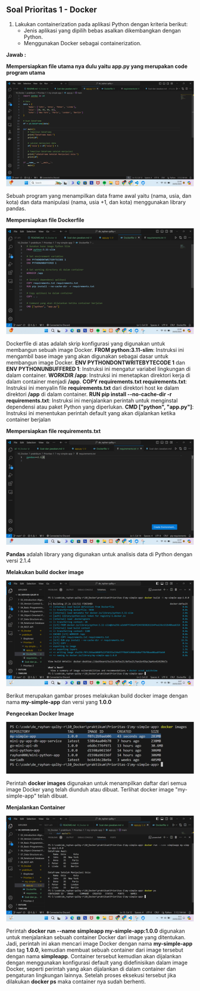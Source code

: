 ## Soal Prioritas 1 - Docker

1. Lakukan containerization pada aplikasi Python dengan kriteria berikut:
    - Jenis aplikasi yang dipilih bebas asalkan dikembangkan dengan Python.
    - Menggunakan Docker sebagai containerization.

**Jawab :**

**Mempersiapkan file utama nya dulu yaitu app.py yang merupakan code program utama**

![Gambar Code app.py ](https://github.com/rayhanrere008/de_rayhan-qalby-r/blob/main/10_Docker/screenshots/Prioritas-1/01_Code-app.py.png?raw=true)

Sebuah program yang menampilkan data frame awal yaitu (nama, usia, dan kota) dan data manipulasi (nama, usia +1, dan kota) menggunakan library pandas.

**Mempersiapkan file Dockerfile**

![Gambar Code Dockerfile ](https://github.com/rayhanrere008/de_rayhan-qalby-r/blob/main/10_Docker/screenshots/Prioritas-1/02_Code-Dockerfile.png?raw=true)

Dockerfile di atas adalah skrip konfigurasi yang digunakan untuk membangun sebuah image Docker. **FROM python:3.11-slim**: Instruksi ini mengambil base image yang akan digunakan sebagai dasar untuk membangun image Docker. **ENV PYTHONDONTWRITEBYTECODE 1** dan **ENV PYTHONUNBUFFERED 1**: Instruksi ini mengatur variabel lingkungan di dalam container. **WORKDIR /app**: Instruksi ini menetapkan direktori kerja di dalam container menjadi **/app**. **COPY requirements.txt requirements.txt**: Instruksi ini menyalin file **requirements.txt** dari direktori host ke dalam direktori **/app** di dalam container. **RUN pip install --no-cache-dir -r requirements.txt**: Instruksi ini menjalankan perintah untuk menginstal dependensi atau paket Python yang diperlukan. **CMD ["python", "app.py"]**: Instruksi ini menentukan perintah default yang akan dijalankan ketika container berjalan

**Mempersiapkan file requirements.txt**

![Gambar Code requirements.txt ](https://github.com/rayhanrere008/de_rayhan-qalby-r/blob/main/10_Docker/screenshots/Prioritas-1/03_File-requirements.txt.png?raw=true)

**Pandas** adalah library yang digunakan untuk analisis data di Python dengan versi 2.1.4

**Melakukan build docker image**

![Gambar build docker image ](https://github.com/rayhanrere008/de_rayhan-qalby-r/blob/main/10_Docker/screenshots/Prioritas-1/04_Build-docker-image.png?raw=true)

Berikut merupakan gambar proses melakukan build docker image dengan nama **my-simple-app** dan versi yang **1.0.0**

**Pengecekan Docker Image**

![Gambar Pengecekan Docker Image](https://github.com/rayhanrere008/de_rayhan-qalby-r/blob/main/10_Docker/screenshots/Prioritas-1/05_Docker-image-success.png?raw=true)

Perintah **docker images** digunakan untuk menampilkan daftar dari semua image Docker yang telah diunduh atau dibuat. Terlihat docker image "my-simple-app" telah dibuat.

**Menjalankan Container**

![Gambar Jalankan Container](https://github.com/rayhanrere008/de_rayhan-qalby-r/blob/main/10_Docker/screenshots/Prioritas-1/06_Jalankan-container.png?raw=true)

Perintah **docker run --name simpleapp my-simple-app:1.0.0** digunakan untuk menjalankan sebuah container Docker dari image yang ditentukan. Jadi, perintah ini akan mencari image Docker dengan nama **my-simple-app** dan tag **1.0.0**, kemudian membuat sebuah container dari image tersebut dengan nama **simpleapp**. Container tersebut kemudian akan dijalankan dengan menggunakan konfigurasi default yang didefinisikan dalam image Docker, seperti perintah yang akan dijalankan di dalam container dan pengaturan lingkungan lainnya. Setelah proses eksekusi tersebut jika dilakukan **docker ps** maka container nya sudah berhenti.
